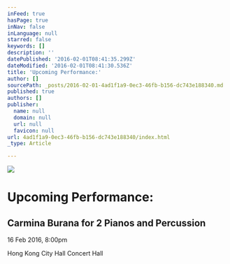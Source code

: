 ```yaml
---
inFeed: true
hasPage: true
inNav: false
inLanguage: null
starred: false
keywords: []
description: ''
datePublished: '2016-02-01T08:41:35.299Z'
dateModified: '2016-02-01T08:41:30.536Z'
title: 'Upcoming Performance:'
author: []
sourcePath: _posts/2016-02-01-4ad1f1a9-0ec3-46fb-b156-dc743e188340.md
published: true
authors: []
publisher:
  name: null
  domain: null
  url: null
  favicon: null
url: 4ad1f1a9-0ec3-46fb-b156-dc743e188340/index.html
_type: Article

---
```

![](https://the-grid-user-content.s3-us-west-2.amazonaws.com/5759934b-4299-4870-bd33-a70308d6d9a7.jpg)

# Upcoming Performance:

## Carmina Burana for 2 Pianos and Percussion

16 Feb 2016, 8:00pm

Hong Kong City Hall Concert Hall